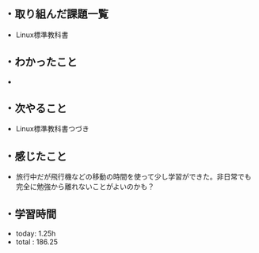 ## ・取り組んだ課題一覧
- Linux標準教科書
## ・わかったこと
 - 

## ・次やること
- Linux標準教科書つづき

## ・感じたこと
- 旅行中だが飛行機などの移動の時間を使って少し学習ができた。非日常でも完全に勉強から離れないことがよいのかも？

## ・学習時間
- today:   1.25h
- total  : 186.25